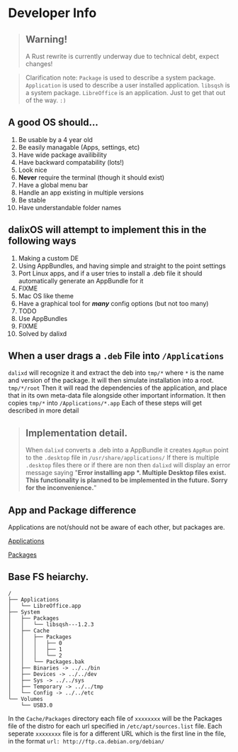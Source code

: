 # Developer Info

> ## Warning!
> A Rust rewrite is currently underway due to technical debt, expect changes!

> Clarification note: ```Package``` is used to describe a system package. ```Application``` is used
> to describe a user installed application. ```libsqsh``` is a system package. ```LibreOffice```
> is an application. Just to get that out of the way. ```:)```

## A good OS should...
1. Be usable by a 4 year old
2. Be easily managable (Apps, settings, etc)
3. Have wide package availibility
4. Have backward compatability (lots!)
5. Look nice
6. **Never** require the terminal (though it should exist)
7. Have a global menu bar
8. Handle an app existing in multiple versions
9. Be stable
10. Have understandable folder names

## dalixOS will attempt to implement this in the following ways
1. Making a custom DE
2. Using AppBundles, and having simple and straight to the point settings
3. Port Linux apps, and if a user tries to install a .deb file it should automatically generate an AppBundle for it
4. FIXME
5. Mac OS like theme
6. Have a graphical tool for ***many*** config options (but not too many)
7. TODO
8. Use AppBundles
9. FIXME
10. Solved by dalixd


## When a user drags a ```.deb``` File into ```/Applications```

```dalixd``` will recognize it and extract the deb into ```tmp/*``` where ```*``` is the name and
version of the package. It will then simulate installation into a root. ```tmp/*/root``` Then it
will read the dependencies of the application, and place that in its own meta-data file alongside
other important information. It then copies ```tmp/*``` into ```/Applications/*.app``` Each of these
steps will get described in more detail

> ## **Implementation detail.**
> When ```dalixd``` converts a .deb into a AppBundle it creates ```AppRun``` point to the ```.desktop```
> file in ```/usr/share/applications/``` If there is multiple ```.desktop``` files there or if there
> are non then ```dalixd``` will display an error message saying "**Error installing app *. Multiple
> Desktop files exist. This functionality is planned to be implemented in the future. Sorry for the
> inconvenience.**"


## App and Package difference

Applications are not/should not be aware of each other, but packages are.

[Applications](Apps.md)

[Packages](Pkgs.md)

## Base FS heiarchy.

```
/
├── Applications
│	└── LibreOffice.app
├── System
│	├── Packages
│	│	└── libsqsh---1.2.3
│	├── Cache
│	│	├── Packages
│	│	│	├── 0
│	│	│	├── 1
│	│	│	└── 2
│	│	└── Packages.bak
│	├── Binaries -> ../../bin
│	├── Devices -> ../../dev
│	├── Sys -> ../../sys
│	├── Temporary -> ../../tmp
│	└── Config -> ../../etc
└── Volumes
	└── USB3.0
```

In the `Cache/Packages` directory each file of `xxxxxxxx` will be the Packages file of the distro
for each url specified in `/etc/apt/sources.list` file. Each seperate `xxxxxxxx` file is for a different
URL which is the first line in the file, in the format `url: http://ftp.ca.debian.org/debian/`